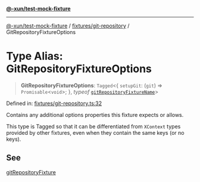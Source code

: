 [**@-xun/test-mock-fixture**](../../../README.md)

***

[@-xun/test-mock-fixture](../../../README.md) / [fixtures/git-repository](../README.md) / GitRepositoryFixtureOptions

# Type Alias: GitRepositoryFixtureOptions

> **GitRepositoryFixtureOptions**: `Tagged`\<\{ `setupGit`: (`git`) => `Promisable`\<`void`\>; \}, *typeof* [`gitRepositoryFixtureName`](../variables/gitRepositoryFixtureName.md)\>

Defined in: [fixtures/git-repository.ts:32](https://github.com/Xunnamius/test-utils/blob/c1219168b725e263abb557d96549b7b98bdb4b4c/packages/test-mock-fixture/src/fixtures/git-repository.ts#L32)

Contains any additional options properties this fixture expects or allows.

This type is Tagged so that it can be differentiated from `XContext`
types provided by other fixtures, even when they contain the same keys (or no
keys).

## See

[gitRepositoryFixture](../functions/gitRepositoryFixture.md)
